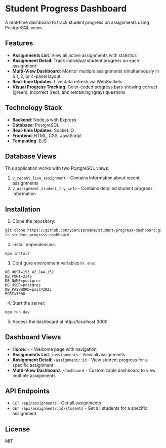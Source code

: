 # Student Progress Dashboard

A real-time dashboard to track student progress on assignments using PostgreSQL views.

## Features

- **Assignments List**: View all active assignments with statistics
- **Assignment Detail**: Track individual student progress on each assignment
- **Multi-View Dashboard**: Monitor multiple assignments simultaneously in a 1, 2, or 4-panel layout
- **Real-time Updates**: Live data refresh via WebSockets
- **Visual Progress Tracking**: Color-coded progress bars showing correct (green), incorrect (red), and remaining (gray) questions

## Technology Stack

- **Backend**: Node.js with Express
- **Database**: PostgreSQL
- **Real-time Updates**: Socket.IO
- **Frontend**: HTML, CSS, JavaScript
- **Templating**: EJS

## Database Views

This application works with two PostgreSQL views:

1. `v_recent_live_assignment` - Contains information about recent assignments
2. `v_assignment_student_try_info` - Contains detailed student progress information

## Installation

1. Clone the repository:
```bash
git clone https://github.com/yourusername/student-progress-dashboard.git
cd student-progress-dashboard
```

2. Install dependencies:
```bash
npm install
```

3. Configure environment variables in `.env`:
```
DB_HOST=193.42.244.152
DB_PORT=2345
DB_NAME=postgres
DB_USER=postgres
DB_PASSWORD=psql@2025
PORT=3000
```

4. Start the server:
```bash
npm run dev
```

5. Access the dashboard at http://localhost:3000

## Dashboard Views

- **Home**: `/` - Welcome page with navigation
- **Assignments List**: `/assignments` - View all assignments
- **Assignment Detail**: `/assignment/:id` - View student progress for a specific assignment
- **Multi-View Dashboard**: `/dashboard` - Customizable dashboard to view multiple assignments

## API Endpoints

- `GET /api/assignments` - Get all assignments
- `GET /api/assignment/:id/students` - Get all students for a specific assignment

## License

MIT
